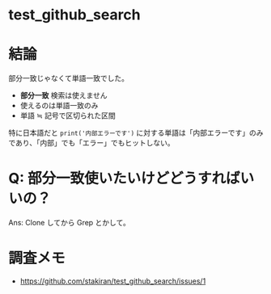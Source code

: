 # test_github_search

# 結論
部分一致じゃなくて単語一致でした。

- **部分一致** 検索は使えません
- 使えるのは単語一致のみ
- 単語 ≒ 記号で区切られた区間

特に日本語だと `print('内部エラーです')` に対する単語は「内部エラーです」のみであり、「内部」でも「エラー」でもヒットしない。

# Q: 部分一致使いたいけどどうすればいいの？
Ans: Clone してから Grep とかして。

# 調査メモ
- https://github.com/stakiran/test_github_search/issues/1
